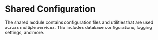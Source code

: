 # Shared Configuration

The shared module contains configuration files and utilities that are used across multiple services. This includes database configurations, logging settings, and more.
